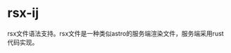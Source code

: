 # rsx-ij

<!-- Plugin description -->
rsx文件语法支持。rsx文件是一种类似astro的服务端渲染文件，服务端采用rust代码实现。
<!-- Plugin description end -->
